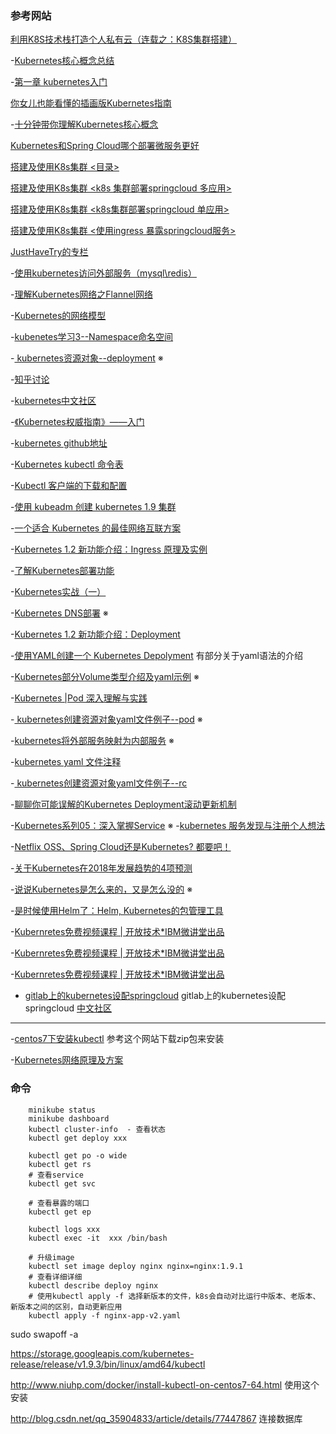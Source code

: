 



### 参考网站

[利用K8S技术栈打造个人私有云（连载之：K8S集群搭建）](https://yq.aliyun.com/articles/419570?spm=5176.10695662.1996646101.searchclickresult.715942e48ZzaXa)

-[Kubernetes核心概念总结](http://www.cnblogs.com/zhenyuyaodidiao/p/6500720.html)

-[第一章 kubernetes入门](https://www.jianshu.com/p/63ffc2214788)

[你女儿也能看懂的插画版Kubernetes指南](http://www.linuxidc.com/Linux/2016-07/132908.htm)

-[十分钟带你理解Kubernetes核心概念](http://www.dockone.io/article/932)

[Kubernetes和Spring Cloud哪个部署微服务更好](http://blog.csdn.net/qq_34463875/article/details/53816943)

[搭建及使用K8s集群  <目录> ](http://blog.csdn.net/justhavetry/article/details/78248436)

[搭建及使用K8s集群 <k8s 集群部署springcloud 多应用>](http://blog.csdn.net/justhavetry/article/details/78249590)

[搭建及使用K8s集群 <k8s集群部署springcloud 单应用>](http://blog.csdn.net/justhavetry/article/details/78247429)

[搭建及使用K8s集群 <使用ingress 暴露springcloud服务>](http://blog.csdn.net/justhavetry/article/details/78257374)

[JustHaveTry的专栏](http://blog.csdn.net/justhavetry)

-[使用kubernetes访问外部服务（mysql\redis）](http://blog.csdn.net/qq_35904833/article/details/77447867)

-[理解Kubernetes网络之Flannel网络](http://tonybai.com/2017/01/17/understanding-flannel-network-for-kubernetes/)

-[Kubernetes的网络模型](http://blog.csdn.net/zjysource/article/details/52052420)

-[kubenetes学习3--Namespace命名空间](http://blog.csdn.net/dream_broken/article/details/53128595)

-[ kubernetes资源对象--deployment](http://blog.csdn.net/liyingke112/article/details/76546630)  ※

-[知乎讨论](https://www.zhihu.com/topic/20018384/top-answers)

-[kubernetes中文社区](https://www.kubernetes.org.cn/doc-4)

-[《Kubernetes权威指南》——入门](http://www.cnblogs.com/suolu/p/6734528.html)

-[kubernetes github地址](https://github.com/kubernetes/kubernetes/blob/master/CHANGELOG-1.9.md#server-binaries-1)

-[Kubernetes kubectl 命令表](http://docs.kubernetes.org.cn/683.html)

-[Kubectl 客户端的下载和配置](http://blog.csdn.net/csdn_duomaomao/article/details/76159874)

-[使用 kubeadm 创建 kubernetes 1.9 集群](https://www.kubernetes.org.cn/3357.html)

-[一个适合 Kubernetes 的最佳网络互联方案](http://www.dockone.io/article/1115)

-[Kubernetes 1.2 新功能介绍：Ingress 原理及实例](http://blog.csdn.net/liukuan73/article/details/54861763)

-[了解Kubernetes部署功能](http://blog.csdn.net/s1234567_89/article/details/53783558)

-[Kubernetes实战（一）](http://blog.csdn.net/wyd987100/article/details/51680693)

-[Kubernetes DNS部署](http://blog.csdn.net/carter115/article/details/51133688) ※

-[Kubernetes 1.2 新功能介绍：Deployment](http://blog.csdn.net/liukuan73/article/details/54710766?utm_source=itdadao&utm_medium=referral)

-[使用YAML创建一个 Kubernetes Depolyment](https://www.kubernetes.org.cn/1414.html)  有部分关于yaml语法的介绍

-[Kubernetes部分Volume类型介绍及yaml示例](http://www.cnblogs.com/zhenyuyaodidiao/p/6594541.html) ※

-[Kubernetes |Pod 深入理解与实践](https://www.jianshu.com/p/d867539a15cf)

-[ kubernetes创建资源对象yaml文件例子--pod](http://blog.csdn.net/liyingke112/article/details/76155428) ※

-[kubernetes将外部服务映射为内部服务](http://blog.csdn.net/liyingke112/article/details/76204038) ※

-[kubernetes yaml 文件注释](http://blog.csdn.net/xuleisdjn/article/details/79023487)

-[ kubernetes创建资源对象yaml文件例子--rc](http://blog.csdn.net/liyingke112/article/details/76526000)

-[聊聊你可能误解的Kubernetes Deployment滚动更新机制](http://blog.csdn.net/WaltonWang/article/details/77461697?locationNum=5&fps=1)

-[Kubernetes系列05：深入掌握Service](http://blog.csdn.net/levy_cui/article/details/70336283) ※
-[kubernetes 服务发现与注册个人想法](http://blog.csdn.net/qq_29778131/article/details/73603494)




-[Netflix OSS、Spring Cloud还是Kubernetes? 都要吧！](http://www.infoq.com/cn/articles/netflix-oss-spring-cloud-kubernetes?utm_source=infoq&utm_medium=popular_widget&utm_campaign=popular_content_list&utm_content=presentation)

-[关于Kubernetes在2018年发展趋势的4项预测](https://www.kubernetes.org.cn/3516.html)

-[说说Kubernetes是怎么来的，又是怎么没的](https://www.kubernetes.org.cn/3518.html) ※

-[是时候使用Helm了：Helm, Kubernetes的包管理工具](https://www.kubernetes.org.cn/3435.html)

-[Kubernretes免费视频课程 | 开放技术*IBM微讲堂出品](https://www.kubernetes.org.cn/3546.html)

-[Kubernretes免费视频课程 | 开放技术*IBM微讲堂出品](https://www.kubernetes.org.cn/3546.html)

-[Kubernretes免费视频课程 | 开放技术*IBM微讲堂出品](https://www.kubernetes.org.cn/3546.html)

- [gitlab上的kubernetes设配springcloud](https://github.com/fabric8io/spring-cloud-kubernetes) gitlab上的kubernetes设配springcloud
  [中文社区](https://www.kubernetes.org.cn/)


----

-[centos7下安装kubectl](http://www.niuhp.com/docker/install-kubectl-on-centos7-64.html)  参考这个网站下载zip包来安装

-[Kubernetes网络原理及方案](https://www.kubernetes.org.cn/2059.html)


### 命令

````shell
    minikube status
    minikube dashboard
    kubectl cluster-info  - 查看状态
    kubectl get deploy xxx

    kubectl get po -o wide
    kubectl get rs
    # 查看service
    kubectl get svc

    # 查看暴露的端口
    kubectl get ep
    
    kubectl logs xxx
    kubectl exec -it  xxx /bin/bash

    # 升级image
    kubectl set image deploy nginx nginx=nginx:1.9.1
    # 查看详细详细
    kubectl describe deploy nginx
    # 使用kubectl apply -f 选择新版本的文件，k8s会自动对比运行中版本、老版本、新版本之间的区别，自动更新应用
    kubectl apply -f nginx-app-v2.yaml
````



sudo swapoff -a

https://storage.googleapis.com/kubernetes-release/release/v1.9.3/bin/linux/amd64/kubectl


http://www.niuhp.com/docker/install-kubectl-on-centos7-64.html  使用这个安装

http://blog.csdn.net/qq_35904833/article/details/77447867  连接数据库